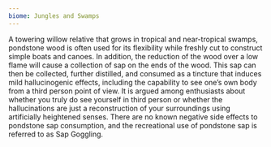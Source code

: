 ```yaml
---
biome: Jungles and Swamps
---
```

A towering willow relative that grows in tropical and near-tropical swamps, pondstone wood is often used for its flexibility while freshly cut to construct simple boats and canoes. In addition, the reduction of the wood over a low flame will cause a collection of sap on the ends of the wood. This sap can then be collected, further distilled, and consumed as a tincture that induces mild hallucinogenic effects, including the capability to see one’s own body from a third person point of view. It is argued among enthusiasts about whether you truly do see yourself in third person or whether the hallucinations are just a reconstruction of your surroundings using artificially heightened senses. There are no known negative side effects to pondstone sap consumption, and the recreational use of pondstone sap is referred to as Sap Goggling. 

